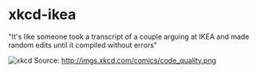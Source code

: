 # xkcd-ikea
"It's like someone took a transcript of a couple arguing at IKEA and made random edits until it compiled without errors"

![xkcd](http://imgs.xkcd.com/comics/code_quality.png "Code Qualiity")
Source: http://imgs.xkcd.com/comics/code_quality.png
